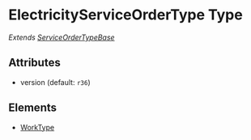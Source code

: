 # ElectricityServiceOrderType Type

*Extends [ServiceOrderTypeBase](../ServiceOrder_r41/ServiceOrderTypeBase.md)*

## Attributes

- version (default: `r36`)

## Elements

- [WorkType](WorkType.md)